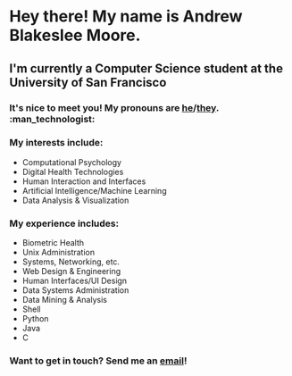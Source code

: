 
<h1>Hey there! My name is Andrew Blakeslee Moore.</h1>

<h2>I'm currently a Computer Science student at the University of San Francisco</h2>
  
<h3>It's nice to meet you! My pronouns are <a href="https://pronoun.is/he">he</a>/<a href="https://pronoun.is/they">they</a>. :man_technologist:</h3>

<h3>My interests include:</h3>
<p><ul>
    <li>Computational Psychology</li>
    <li>Digital Health Technologies</li>
    <li>Human Interaction and Interfaces</li>
    <li>Artificial Intelligence/Machine Learning</li>
    <li>Data Analysis & Visualization</li>
  </ul></p>

<h3>My experience includes:</h3>
<p><ul>
    <li>Biometric Health</li>
    <li>Unix Administration</li>
    <li>Systems, Networking, etc.</li>
    <li>Web Design & Engineering</li>
    <li>Human Interfaces/UI Design</li>
    <li>Data Systems Administration</li>
    <li>Data Mining & Analysis</li>
    <li>Shell</li>
    <li>Python</li>
    <li>Java</li>
    <li>C</li>
  </ul></p>
 
<h3>Want to get in touch? Send me an <a href="mailto:andrew@blakeslee.me">email</a>!
    
    
